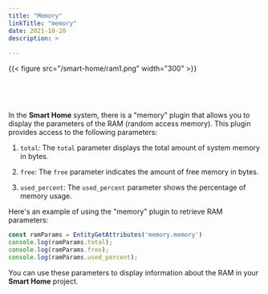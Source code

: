 ```yaml
---
title: "Memory"
linkTitle: "memory"
date: 2021-10-20
description: >
  
---
```


{{< figure src="/smart-home/ram1.png" width="300" >}}

&nbsp;

&nbsp;

In the **Smart Home** system, there is a "memory" plugin that allows you to display the parameters of the RAM (random
access memory). This plugin provides access to the following parameters:

1. `total`: The `total` parameter displays the total amount of system memory in bytes.

2. `free`: The `free` parameter indicates the amount of free memory in bytes.

3. `used_percent`: The `used_percent` parameter shows the percentage of memory usage.

Here's an example of using the "memory" plugin to retrieve RAM parameters:

```javascript
const ramParams = EntityGetAttributes('memory.memory')
console.log(ramParams.total);
console.log(ramParams.free);
console.log(ramParams.used_percent);
```

You can use these parameters to display information about the RAM in your **Smart Home** project.
